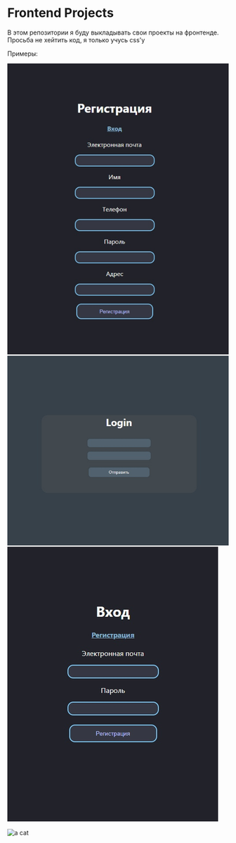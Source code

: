 # Frontend Projects

В этом репозитории я буду выкладывать свои проекты на фронтенде.
Просьба не хейтить код, я только учусь css'у

Примеры:

![a cat](media/1.jpg)
![a cat](media/2.jpg)
![a cat](media/3.jpg)


![a cat](https://media.giphy.com/media/vFKqnCdLPNOKc/giphy.gif)